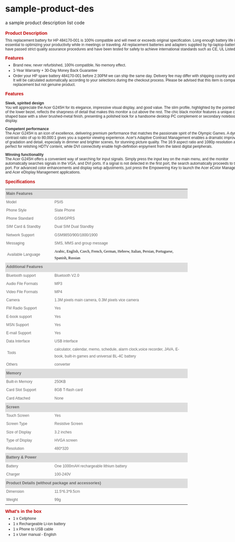 sample-product-des
==================

a sample product description list code

<style type="text/css">
#p_d {color:#282828; font:12px Arial,Verdana,Geneva,sans-serif; width:780px;}
.product_description {font-size:12px; line-height:1.8em;}
.product_description_h3 {font-size:14px; margin:5px 0; font-weight:bold; line-height:1.6em; color:#BF0000;}
.product_list_h3 {font-size:14px; margin:5px 0; font-weight:bold; line-height:1.4em; color:#BF0000;}
.product_list {font:12px Arial,Verdana,Geneva,sans-serif; margin:0 0 10px 25px; padding:0;}
.product_list li {padding:0 0 3px 0;}
.product_packages_list {font:12px Arial,Verdana,Geneva,sans-serif; margin:0 0 10px 25px; padding:0;}
.product_packages_list li {padding:0 0 3px 0;}
#product_table {font:12px Arial,Verdana,Geneva,sans-serif; line-height:1.8em; color:#666666;}
#product_table .tr_head {font-size:12.5px; background-color:#DDD; height:25px; line-height:25px; padding-left:3px;}
#product_table .tr_left {background-color:transparent; width:149px; height:21px; padding-left:3px;} 
#product_table .tr_right {background-color:transparent; width:432px; padding-left:3px;}
</style>
<div id="p_d">

<p class="product_description"><h3 class="product_description_h3" >Product Description</h3>
This replacement battery for HP 484170-001 is 100% compatible and will meet or exceeds original specification. Long enough battery life is essential to optimizing your productivity while in meetings or traveling. All replacement batteries and adapters supplied by hp-laptop-batteries.com have passed strict quality assurance procedures and have been tested for safety to achieve international standards such as CE, UL Listed.</p>

<h3 class="product_list_h3" >Features</h3>
<ul class="product_list">
<li> Brand new, never refurbished, 100% compatible, No memory effect.</li>
<li> 1-Year Warranty + 30-Day Money Back Guarantee</li>
<li>Order your HP spare battery 484170-001 before 2:30PM we can ship the same day. Delivery fee may differ with shipping country and method. It will be calculated automatically according to your selections during the checkout process.
Please be advised that this item is compatible replacement but not genuine product.</li>
</ul>

<h3 class="product_list_h3" >Features</h3>
<p><b>Sleek, spirited design</b><br>
You will appreciate the Acer G245H for its elegance, impressive visual display, and good value. The slim profile, highlighted by the pointed design of the lower bezel, reflects the sharpness of detail that makes this monitor a cut above the rest. The chic black monitor features a unique cross-shaped base with a silver brushed-metal finish, presenting a polished look for a handsome desktop PC complement or secondary notebook display.</p>
<p><b>Competent performance</b><br>
The Acer G245H is an icon of excellence, delivering premium performance that matches the passionate spirit of the Olympic Games. A dynamic contrast ratio of up to 80,000:1 gives you a superior viewing experience. Acer's Adaptive Contrast Management enables a dramatic improvement of gradation and detail, especially in dimmer and brighter scenes, for stunning picture quality. The 16:9 aspect ratio and 1080p resolution are perfect for relishing HDTV content, while DVI connectivity enable high-definition enjoyment from the latest digital peripherals.</p>
<p><b>Winning functionality</b><br>
The Acer G245H offers a convenient way of searching for input signals. Simply press the input key on the main menu, and the monitor automatically searches signals in the VGA, and DVI ports. If a signal is not detected in the first port, the search automatically proceeds to the next port. For advanced color enhancements and display setup adjustments, just press the Empowering Key to launch the Acer eColor Management and Acer eDisplay Management applications.</p>

<h3 class="product_description_h3" >Specifications</h3>
<table id="product_table" cellspacing="0" cellpadding="0" border="0" style="width:436pt;">
   <tbody>
<tr>
<td colspan="2" class="tr_head"><strong>Main Features</strong></td>
</tr>
<tr>
<td class="tr_left">Model</td>
<td class="tr_right">P5/i5</td>
</tr>
<tr>
<td class="tr_left">Phone Style</td>
<td class="tr_right">Slate Phone</td>
</tr>
<tr>
<td class="tr_left">Phone Standard</td>
<td class="tr_right">GSM/GPRS</td>
</tr>
<tr>
<td class="tr_left">SIM Card &amp; Standby</td>
<td class="tr_right">Dual SIM Dual Standby</td>
</tr>
<tr>
<td class="tr_left">Network Support</td>
<td class="tr_right">GSM9850/900/1800/1900</td>
</tr>
<tr>
<td class="tr_left">Messaging</td>
<td class="tr_right">SMS, MMS and group message</td>
</tr>
<tr>
<td height="41" style="background-color:transparent;">Available Language</td>
<td class="tr_right"><span style="font-family:'Tahoma','sans-serif';color:black;font-size:9pt;"><span style="font-family:'Tahoma','sans-serif';color:black;font-size:9pt;"><span style="font-family:'Tahoma','sans-serif';color:black;font-size:9pt;"><span style="font-family:'Tahoma','sans-serif';color:black;font-size:9pt;"><span style="font-family:'Tahoma','sans-serif';color:black;font-size:9pt;">Arabic, English, Czech, French, German, Hebrew, Italian, Persian, Portuguese, Spanish, Russian</span></span></span></span></span></td>
</tr>
<tr>
<td colspan="2" class="tr_head"><strong>Additional Features</strong></td>
</tr>
<tr>
<td class="tr_left">Bluetooth support</td>
<td class="tr_right">Bluetooth V2.0</td>
</tr>
<tr>
<td class="tr_left">Audio File Formats</td>
<td class="tr_right">MP3</td>
</tr>
<tr>
<td class="tr_left">Video File Formats</td>
<td class="tr_right">MP4</td>
</tr>
<tr>
<td class="tr_left">Camera</td>
<td class="tr_right">1.3M pixels main camera, 0.3M pixels vice camera</td>
</tr>
<tr>
<td class="tr_left">FM Radio Support</td>
<td class="tr_right">Yes</td>
</tr>
<tr>
<td class="tr_left">E-book support</td>
<td class="tr_right">Yes</td>
</tr>
<tr>
<td class="tr_left">MSN Support</td>
<td class="tr_right">Yes</td>
</tr>
<tr>
<td class="tr_left">E-mail Support</td>
<td class="tr_right">Yes</td>
</tr>
<tr>
<td class="tr_left">Data Interface</td>
<td class="tr_right">USB interface</td>
</tr>
<tr>
<td height="40" style="background-color:transparent;">Tools</td>
<td class="tr_right">calculator, calendar, memo, schedule, alarm clock,voice recorder, JAVA, E-book, built-in games and universal BL-4C battery</td>
</tr>
<tr>
<td class="tr_left">Others</td>
<td class="tr_right">converter</td>
</tr>
<tr>
<td colspan="2" class="tr_head"><strong>Memory</strong></td>
</tr>
<tr>
<td class="tr_left">Built-in Memory<span>&nbsp;</span></td>
<td class="tr_right">250KB</td>
</tr>
<tr>
<td class="tr_left">Card Slot Support</td>
<td class="tr_right">8GB T-flash card</td>
</tr>
<tr>
<td class="tr_left">Card Attached</td>
<td class="tr_right">None</td>
</tr>
<tr>
<td colspan="2" class="tr_head"><strong>Screen</strong></td>
</tr>
<tr>
<td class="tr_left">Touch Screen</td>
<td class="tr_right">Yes</td>
</tr>
<tr>
<td class="tr_left">Screen Type</td>
<td class="tr_right">Resistive Screen</td>
</tr>
<tr>
<td class="tr_left">Size of Display</td>
<td class="tr_right">3.2 inches</td>
</tr>
<tr>
<td class="tr_left">Type of Display</td>
<td class="tr_right">HVGA screen</td>
</tr>
<tr>
<td class="tr_left">Resolution</td>
<td class="tr_right">480*320</td>
</tr>
<tr>
<td colspan="2" class="tr_head"><strong>Battery &amp; Power</strong></td>
</tr>
<tr>
<td class="tr_left">Battery</td>
<td class="tr_right">One 1000mAH rechargeable lithium battery</td>
</tr>
<tr>
<td class="tr_left">Charger</td>
<td class="tr_right">100-240V</td>
</tr>
<tr>
<td colspan="2" class="tr_head"><strong>Product Details (without package and accessories)</strong></td>
</tr>
<tr>
<td class="tr_left">Dimension</td>
<td class="tr_right">11.5*6.3*9.5cm</td>
</tr>
<tr>
<td class="tr_left">Weight</td>
<td class="tr_right">99g</td>
</tr>
</tbody>
</table>

<h3 class="product_list_h3" >What's in the box</h3>
<ul class="product_packages_list">
<li>1 x Cellphone</li>
<li>1 x Rechargeable Li-ion battery</li>
<li>1 x Phone to USB cable</li>
<li>1 x User manual - English</li>
</ul>

</div>
